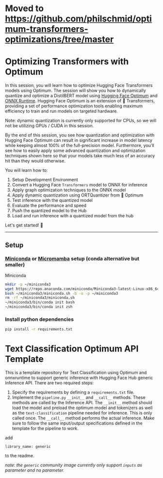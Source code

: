 # Moved to https://github.com/philschmid/optimum-transformers-optimizations/tree/master


# Optimizing Transformers with Optimum

In this session, you will learn how to optimize Hugging Face Transformers models using Optimum. The session will show you how to dynamically quantize and optimize a DistilBERT model using [Hugging Face Optimum](https://huggingface.co/docs/optimum/index) and [ONNX Runtime](https://onnxruntime.ai/). Hugging Face Optimum is an extension of 🤗 Transformers, providing a set of performance optimization tools enabling maximum efficiency to train and run models on targeted hardware.

Note: dynamic quantization is currently only supported for CPUs, so we will not be utilizing GPUs / CUDA in this session.

By the end of this session, you see how quantization and optimization with Hugging Face Optimum can result in significant increase in model latency while keeping almost 100% of the full-precision model. Furthermore, you’ll see how to easily apply some advanced quantization and optimization techniques shown here so that your models take much less of an accuracy hit than they would otherwise. 

You will learn how to:
1. Setup Development Environment
2. Convert a Hugging Face `Transformers` model to ONNX for inference
3. Apply graph optimization techniques to the ONNX model
4. Apply dynamic quantization using ORTQuantizer from 🤗 Optimum
5. Test inference with the quantized model
6. Evaluate the performance and speed
7. Push the quantized model to the Hub
8. Load and run inference with a quantized model from the hub

Let's get started! 🚀

---

## Setup


### [Miniconda](https://waylonwalker.com/install-miniconda/#installing-miniconda-on-linux) or [Micromamba](https://labs.epi2me.io/conda-or-mamba-for-production/) setup (conda alternative but smaller)

Miniconda
```bash
mkdir -p ~/miniconda3
wget https://repo.anaconda.com/miniconda/Miniconda3-latest-Linux-x86_64.sh -O ~/miniconda3/miniconda.sh
bash ~/miniconda3/miniconda.sh -b -u -p ~/miniconda3
rm -rf ~/miniconda3/miniconda.sh
~/miniconda3/bin/conda init bash
~/miniconda3/bin/conda init zsh
```
### Install python dependencies

```bash
pip install -r requirements.txt
```

# Text Classification Optimum API Template

This is a template repository for Text Classification using Optimum and onnxruntime to support generic inference with Hugging Face Hub generic Inference API. There are two required steps:

1. Specify the requirements by defining a `requirements.txt` file.
2. Implement the `pipeline.py` `__init__` and `__call__` methods. These methods are called by the Inference API. The `__init__` method should load the model and preload the optimum model and tokenizers as well as the `text-classification` pipeline needed for inference. This is only called once. The `__call__` method performs the actual inference. Make sure to follow the same input/output specifications defined in the template for the pipeline to work.

add 
```
library_name: generic
```
to the readme.

_note: the `generic` community image currently only support `inputs` as parameter and no parameter._
